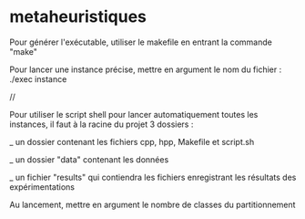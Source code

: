 # metaheuristiques
Pour générer l'exécutable, utiliser le makefile en entrant la commande "make"

Pour lancer une instance précise, mettre en argument le nom du fichier : ./exec instance

//

Pour utiliser le script shell pour lancer automatiquement toutes les instances, il faut à la racine du projet 3 dossiers :

_ un dossier contenant les fichiers cpp, hpp, Makefile et script.sh

_ un dossier "data" contenant les données

_ un fichier "results" qui contiendra les fichiers enregistrant les résultats des expérimentations

Au lancement, mettre en argument le nombre de classes du partitionnement
